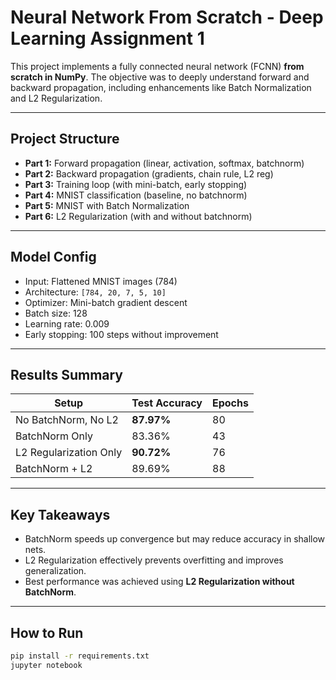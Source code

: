 ﻿# Neural Network From Scratch - Deep Learning Assignment 1

This project implements a fully connected neural network (FCNN) **from scratch in NumPy**. The objective was to deeply understand forward and backward propagation, including enhancements like Batch Normalization and L2 Regularization.

---

## Project Structure

- **Part 1:** Forward propagation (linear, activation, softmax, batchnorm)
- **Part 2:** Backward propagation (gradients, chain rule, L2 reg)
- **Part 3:** Training loop (with mini-batch, early stopping)
- **Part 4:** MNIST classification (baseline, no batchnorm)
- **Part 5:** MNIST with Batch Normalization
- **Part 6:** L2 Regularization (with and without batchnorm)

---

## Model Config

- Input: Flattened MNIST images (784)
- Architecture: `[784, 20, 7, 5, 10]`
- Optimizer: Mini-batch gradient descent
- Batch size: 128  
- Learning rate: 0.009  
- Early stopping: 100 steps without improvement

---

## Results Summary

| Setup                     | Test Accuracy | Epochs |
|---------------------------|---------------|--------|
| No BatchNorm, No L2       | **87.97%**    | 80     |
| BatchNorm Only            | 83.36%        | 43     |
| L2 Regularization Only    | **90.72%**    | 76     |
| BatchNorm + L2            | 89.69%        | 88     |

---

## Key Takeaways

- BatchNorm speeds up convergence but may reduce accuracy in shallow nets.
- L2 Regularization effectively prevents overfitting and improves generalization.
- Best performance was achieved using **L2 Regularization without BatchNorm**.

---

## How to Run

```bash
pip install -r requirements.txt
jupyter notebook

